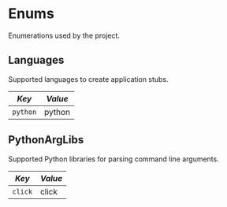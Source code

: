 # Enums

Enumerations used by the project.

## Languages

Supported languages to create application stubs.

| *Key* | *Value* |
|---|---|
| `python` | python |

## PythonArgLibs

Supported Python libraries for parsing command line arguments.

| *Key* | *Value* |
|---|---|
| `click` | click |

